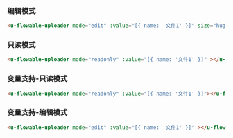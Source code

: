 ### 编辑模式

``` html
<u-flowable-uploader mode="edit" :value="[{ name: '文件1' }]" size="huge" :clearable="true"></u-flowable-uploader>
```

### 只读模式

``` html
<u-flowable-uploader mode="readonly" :value="[{ name: '文件1' }]" ></u-flowable-uploader>
```

### 变量支持-只读模式

``` html
<u-flowable-uploader mode="readonly" :value="[{ name: '文件1' }]"></u-flowable-uploader>
```

### 变量支持-编辑模式

``` html
<u-flowable-uploader mode="edit" :value="[{ name: '文件1' }]" ></u-flowable-uploader>
```
